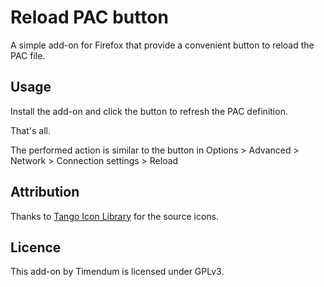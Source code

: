 # Reload PAC button #

A simple add-on for Firefox that provide a convenient button to reload the PAC file.

## Usage ##
Install the add-on and click the button to refresh the PAC definition.

That's all.

The performed action is similar to the button in Options > Advanced > Network > Connection settings > Reload

## Attribution ##
Thanks to [Tango Icon Library][til] for the source icons.

## Licence ##

This add-on by Timendum is licensed under GPLv3.

[til]: http://tango.freedesktop.org/Tango_Icon_Library